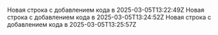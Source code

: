 Новая строка с добавлением кода в 2025-03-05T13:22:49Z
Новая строка с добавлением кода в 2025-03-05T13:24:52Z
Новая строка с добавлением кода в 2025-03-05T13:25:57Z
